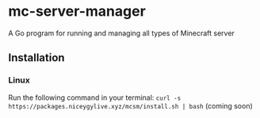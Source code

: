 # mc-server-manager
A Go program for running and managing all types of Minecraft server

## Installation
### Linux
Run the following command in your terminal:
```curl -s https://packages.niceygylive.xyz/mcsm/install.sh | bash```
(coming soon)